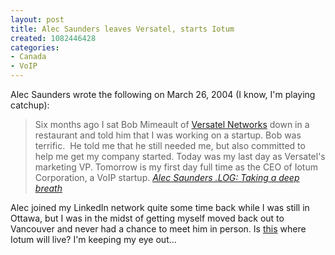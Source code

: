```yaml
--- 
layout: post
title: Alec Saunders leaves Versatel, starts Iotum
created: 1082446428
categories: 
- Canada
- VoIP
---
```

<p>Alec Saunders wrote the following on March 26, 2004 (I know, I'm playing catchup):</p>
<blockquote>
Six months ago I sat Bob Mimeault&#160;of <a href="http://www.versatelnetworks.com/">Versatel Networks</a> down in a restaurant and told him that I was working on a startup.&#160;Bob was terrific.&#160; He&#160;told me that he&#160;still needed me,&#160;but&#160;also&#160;committed to help me get my company started.&#160;Today was my last day as Versatel's marketing VP.&#160;Tomorrow is my first day full time as the CEO of Iotum Corporation, a VoIP startup.
<cite><a href="http://radio.weblogs.com/0111520/2004/03/26.html">Alec Saunders .LOG: Taking a deep breath</a></cite>
</blockquote>

<p>Alec joined my LinkedIn network quite some time back while I was still in Ottawa, but I was in the midst of getting myself moved back out to Vancouver and never had a chance to meet him in person. Is <a href="http://www.iotum.com/">this</a> where Iotum will live? I'm keeping my eye out...</p>
